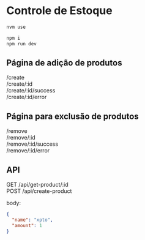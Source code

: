# Controle de Estoque

```bash
nvm use

npm i
npm run dev
```

## Página de adição de produtos

/create  
/create/:id  
/create/:id/success  
/create/:id/error  

## Página para exclusão de produtos

/remove  
/remove/:id  
/remove/:id/success  
/remove/:id/error  

## API

GET /api/get-product/:id  
POST /api/create-product  

body:

```json
{  
  "name": "xpto",  
  "amount": 1  
}  
```

